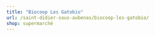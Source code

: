 ```yaml
---
title: "Biocoop Les Gatobio"
url: /saint-didier-sous-aubenas/biocoop-les-gatobio/
shop: supermarché
---
```

